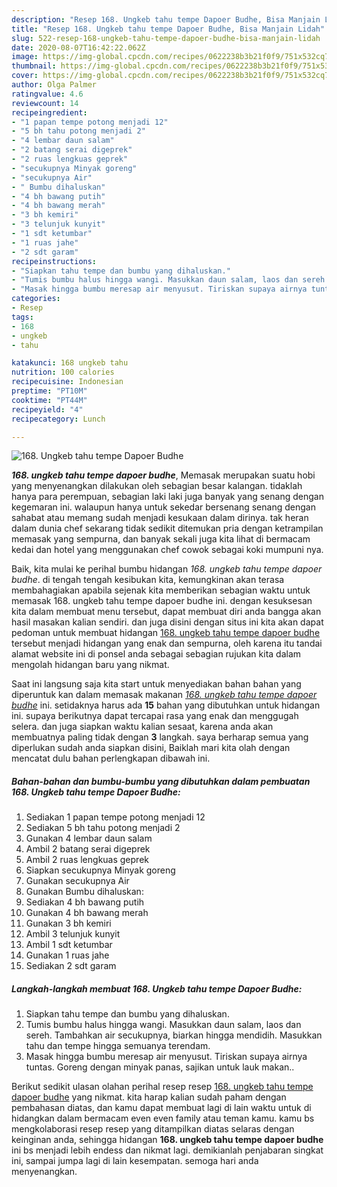 ```yaml
---
description: "Resep 168. Ungkeb tahu tempe Dapoer Budhe, Bisa Manjain Lidah"
title: "Resep 168. Ungkeb tahu tempe Dapoer Budhe, Bisa Manjain Lidah"
slug: 522-resep-168-ungkeb-tahu-tempe-dapoer-budhe-bisa-manjain-lidah
date: 2020-08-07T16:42:22.062Z
image: https://img-global.cpcdn.com/recipes/0622238b3b21f0f9/751x532cq70/168-ungkeb-tahu-tempe-dapoer-budhe-foto-resep-utama.jpg
thumbnail: https://img-global.cpcdn.com/recipes/0622238b3b21f0f9/751x532cq70/168-ungkeb-tahu-tempe-dapoer-budhe-foto-resep-utama.jpg
cover: https://img-global.cpcdn.com/recipes/0622238b3b21f0f9/751x532cq70/168-ungkeb-tahu-tempe-dapoer-budhe-foto-resep-utama.jpg
author: Olga Palmer
ratingvalue: 4.6
reviewcount: 14
recipeingredient:
- "1 papan tempe potong menjadi 12"
- "5 bh tahu potong menjadi 2"
- "4 lembar daun salam"
- "2 batang serai digeprek"
- "2 ruas lengkuas geprek"
- "secukupnya Minyak goreng"
- "secukupnya Air"
- " Bumbu dihaluskan"
- "4 bh bawang putih"
- "4 bh bawang merah"
- "3 bh kemiri"
- "3 telunjuk kunyit"
- "1 sdt ketumbar"
- "1 ruas jahe"
- "2 sdt garam"
recipeinstructions:
- "Siapkan tahu tempe dan bumbu yang dihaluskan."
- "Tumis bumbu halus hingga wangi. Masukkan daun salam, laos dan sereh. Tambahkan air secukupnya, biarkan hingga mendidih. Masukkan tahu dan tempe hingga semuanya terendam."
- "Masak hingga bumbu meresap air menyusut. Tiriskan supaya airnya tuntas. Goreng dengan minyak panas, sajikan untuk lauk makan.."
categories:
- Resep
tags:
- 168
- ungkeb
- tahu

katakunci: 168 ungkeb tahu 
nutrition: 100 calories
recipecuisine: Indonesian
preptime: "PT10M"
cooktime: "PT44M"
recipeyield: "4"
recipecategory: Lunch

---
```



![168. Ungkeb tahu tempe Dapoer Budhe](https://img-global.cpcdn.com/recipes/0622238b3b21f0f9/751x532cq70/168-ungkeb-tahu-tempe-dapoer-budhe-foto-resep-utama.jpg)

<b><i>168. ungkeb tahu tempe dapoer budhe</i></b>, Memasak merupakan suatu hobi yang menyenangkan dilakukan oleh sebagian besar kalangan. tidaklah hanya para perempuan, sebagian laki laki juga banyak yang senang dengan kegemaran ini. walaupun hanya untuk sekedar bersenang senang dengan sahabat atau memang sudah menjadi kesukaan dalam dirinya. tak heran dalam dunia chef sekarang tidak sedikit ditemukan pria dengan ketrampilan memasak yang sempurna, dan banyak sekali juga kita lihat di bermacam kedai dan hotel yang menggunakan chef cowok sebagai koki mumpuni nya.

Baik, kita mulai ke perihal bumbu hidangan <i>168. ungkeb tahu tempe dapoer budhe</i>. di tengah tengah kesibukan kita, kemungkinan akan terasa membahagiakan apabila sejenak kita memberikan sebagian waktu untuk memasak 168. ungkeb tahu tempe dapoer budhe ini. dengan kesuksesan kita dalam membuat menu tersebut, dapat membuat diri anda bangga akan hasil masakan kalian sendiri. dan juga disini dengan situs ini kita akan dapat pedoman untuk membuat hidangan <u>168. ungkeb tahu tempe dapoer budhe</u> tersebut menjadi hidangan yang enak dan sempurna, oleh karena itu tandai alamat website ini di ponsel anda sebagai sebagian rujukan kita dalam mengolah hidangan baru yang nikmat.




Saat ini langsung saja kita start untuk menyediakan bahan bahan yang diperuntuk kan dalam memasak makanan <u><i>168. ungkeb tahu tempe dapoer budhe</i></u> ini. setidaknya harus ada <b>15</b> bahan yang dibutuhkan untuk hidangan ini. supaya berikutnya dapat tercapai rasa yang enak dan menggugah selera. dan juga siapkan waktu kalian sesaat, karena anda akan membuatnya paling tidak dengan <b>3</b> langkah. saya berharap semua yang diperlukan sudah anda siapkan disini, Baiklah mari kita olah dengan mencatat dulu bahan perlengkapan dibawah ini.

<!--inarticleads1-->

##### Bahan-bahan dan bumbu-bumbu yang dibutuhkan dalam pembuatan 168. Ungkeb tahu tempe Dapoer Budhe:

1. Sediakan 1 papan tempe potong menjadi 12
1. Sediakan 5 bh tahu potong menjadi 2
1. Gunakan 4 lembar daun salam
1. Ambil 2 batang serai digeprek
1. Ambil 2 ruas lengkuas geprek
1. Siapkan secukupnya Minyak goreng
1. Gunakan secukupnya Air
1. Gunakan  Bumbu dihaluskan:
1. Sediakan 4 bh bawang putih
1. Gunakan 4 bh bawang merah
1. Gunakan 3 bh kemiri
1. Ambil 3 telunjuk kunyit
1. Ambil 1 sdt ketumbar
1. Gunakan 1 ruas jahe
1. Sediakan 2 sdt garam




<!--inarticleads2-->

##### Langkah-langkah membuat 168. Ungkeb tahu tempe Dapoer Budhe:

1. Siapkan tahu tempe dan bumbu yang dihaluskan.
1. Tumis bumbu halus hingga wangi. Masukkan daun salam, laos dan sereh. Tambahkan air secukupnya, biarkan hingga mendidih. Masukkan tahu dan tempe hingga semuanya terendam.
1. Masak hingga bumbu meresap air menyusut. Tiriskan supaya airnya tuntas. Goreng dengan minyak panas, sajikan untuk lauk makan..




Berikut sedikit ulasan olahan perihal resep resep <u>168. ungkeb tahu tempe dapoer budhe</u> yang nikmat. kita harap kalian sudah paham dengan pembahasan diatas, dan kamu dapat membuat lagi di lain waktu untuk di hidangkan dalam bermacam even even family atau teman kamu. kamu bs mengkolaborasi resep resep yang ditampilkan diatas selaras dengan keinginan anda, sehingga hidangan <b>168. ungkeb tahu tempe dapoer budhe</b> ini bs menjadi lebih endess dan nikmat lagi. demikianlah penjabaran singkat ini, sampai jumpa lagi di lain kesempatan. semoga hari anda menyenangkan.

